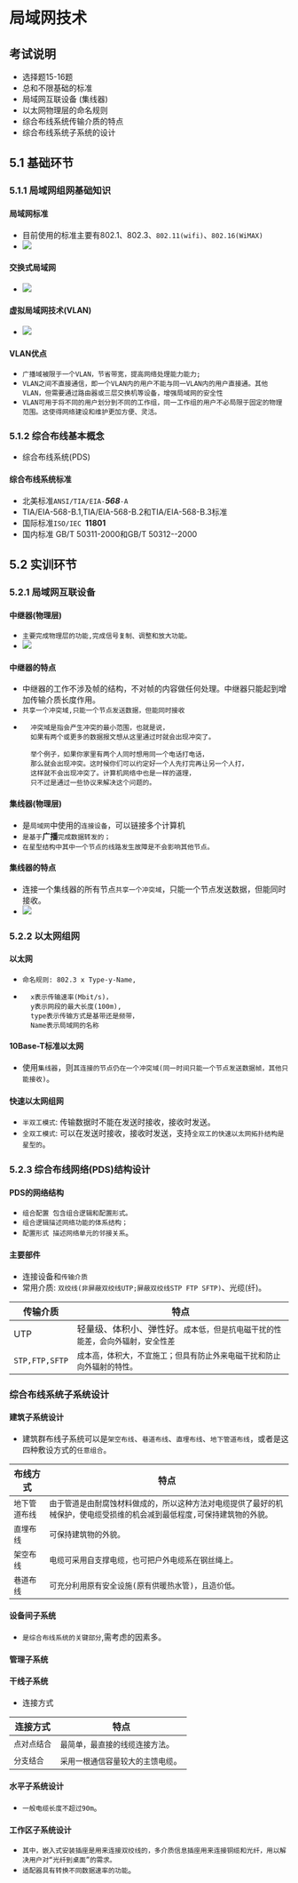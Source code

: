 # 局域网技术
## 考试说明
* 选择题15-16题
* 总和不限基础的标准
* 局域网互联设备 (集线器)
* 以太网物理层的命名规则
* 综合布线系统传输介质的特点
* 综合布线系统子系统的设计
## 5.1 基础环节
### 5.1.1 局域网组网基础知识
#### 局域网标准
* 目前使用的标准主要有802.1、802.3、`802.11(wifi)`、`802.16(WiMAX)`
* ![](.src/2023-07-14_101441.png)
#### 交换式局域网
* ![](.src/2023-07-14_101635.png)
#### 虚拟局域网技术(VLAN)
* ![](.src/2023-07-14_102001.png)
#### VLAN优点
* `广播域被限于一个VLAN，节省带宽，提高网络处理能力能力; `
* `VLAN之间不直接通信，即一个VLAN内的用户不能与同一VLAN内的用户直接通。其他VLAN，但需要通过路由器或三层交换机等设备，增强局域网的安全性`
* `VLAN可用于将不同的用户划分到不同的工作组，同一工作组的用户不必局限于固定的物理范围。这使得网络建设和维护更加方便、灵活。`
### 5.1.2 综合布线基本概念
* 综合布线系统(PDS)
#### 综合布线系统标准
* 北美标准`ANSI/TIA/EIA-`***568***`-A`
* TIA/EIA-568-B.1,TIA/EIA-568-B.2和TIA/EIA-568-B.3标准
* 国际标准`ISO/IEC `**11801**
* 国内标准 GB/T 50311-2000和GB/T 50312--2000
## 5.2 实训环节
### 5.2.1 局域网互联设备
#### 中继器(物理层)
* `主要完成物理层的功能,完成信号复制、调整和放大功能。`
* ![](.src/2023-07-14_160030.png)
#### 中继器的特点
* 中继器的工作不涉及帧的结构，不对帧的内容做任何处理。中继器只能起到增加传输介质长度作用。
* `共享一个冲突域,只能一个节点发送数据，但能同时接收`
* ```
    冲突域是指会产生冲突的最小范围，也就是说，
    如果有两个或更多的数据报文想从这里通过时就会出现冲突了。

    举个例子，如果你家里有两个人同时想用同一个电话打电话，
    那么就会出现冲突。这时候你们可以约定好一个人先打完再让另一个人打，
    这样就不会出现冲突了。计算机网络中也是一样的道理，
    只不过是通过一些协议来解决这个问题的。
#### 集线器(物理层)
* 是`局域网`中使用的`连接设备`，可以链接多个计算机
* `是基于`**广播**`完成数据转发的；`
* `在星型结构中其中一个节点的线路发生故障是不会影响其他节点。`
#### 集线器的特点
* 连接一个集线器的所有节点`共享一个冲突域`，只能一个节点发送数据，但能同时接收。
* ![](.src/2023-07-14_165956.png)
### 5.2.2 以太网组网
#### 以太网
* `命名规则: 802.3 x Type-y-Name,`
* ```
    x表示传输速率(Mbit/s)，
    y表示网段的最大长度(100m),
    type表示传输方式是基带还是频带，
    Name表示局域网的名称
#### 10Base-T标准以太网
* 使用`集线器`，则`其连接的节点仍在一个冲突域(同一时间只能一个节点发送数据帧，其他只能接收)`。
#### 快速以太网组网
* `半双工模式`: 传输数据时不能在发送时接收，接收时发送。
* `全双工模式`: 可以在发送时接收，接收时发送，支持`全双工的快速以太网拓扑结构是星型的`。
### 5.2.3 综合布线网络(PDS)结构设计
#### PDS的网络结构
* `组合配置 包含组合逻辑和配置形式。`
* `组合逻辑描述网络功能的体系结构；`
* `配置形式 描述网络单元的邻接关系`。
#### 主要部件
* 连接设备和`传输介质`
* 常用介质: `双绞线(非屏蔽双绞线UTP;屏蔽双绞线STP FTP SFTP)`、光缆(纤)。

|传输介质|特点|
|-|-|
|UTP|轻量级、体积小、弹性好。`成本低，但是抗电磁干扰的性能差，会向外辐射，安全性差`|
|`STP,FTP,SFTP`|`成本高，体积大，不宜施工；但具有防止外来电磁干扰和防止向外辐射的特性。`|
### 综合布线系统子系统设计
#### 建筑子系统设计
* 建筑群布线子系统可以是`架空布线`、`巷道布线`、`直埋布线`、`地下管道布线`，或者是这四种敷设方式的`任意组合`。

|布线方式|特点|
|-|-|
|`地下管道布线`|`由于管道是由耐腐蚀材料做成的，所以这种方法对电缆提供了最好的机械保护，使电缆受损维的机会减到最低程度,可保持建筑物的外貌。`|
|`直埋布线`|`可保持建筑物的外貌。`|
|`架空布线`|`电缆可采用自支撑电缆，也可把户外电缆系在钢丝绳上。`|
|`巷道布线`|`可充分利用原有安全设施(原有供暖热水管)，且造价低。`|
#### 设备间子系统
* `是综合布线系统的关键部分`,需考虑的因素多。
#### 管理子系统
#### 干线子系统
* 连接方式

|连接方式|特点|
|-|-|
|`点对点结合`|`最简单，最直接的线缆连接方法`。|
|`分支结合`|`采用一根通信容量较大的主馈电缆`。|
#### 水平子系统设计
* `一般电缆长度不超过90m`。
#### 工作区子系统设计
* `其中，嵌入式安装插座是用来连接双绞线的，多介质信息插座用来连接铜缆和光纤，用以解决用户对“光纤到桌面”的需求。`
* `适配器具有转换不同数据速率的功能`。




